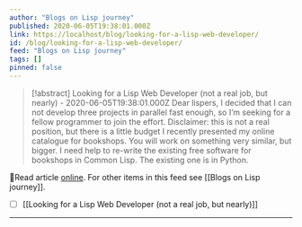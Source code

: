 ```yaml
---
author: "Blogs on Lisp journey"
published: 2020-06-05T19:38:01.000Z
link: https://localhost/blog/looking-for-a-lisp-web-developer/
id: /blog/looking-for-a-lisp-web-developer/
feed: "Blogs on Lisp journey"
tags: []
pinned: false
---
```

> [!abstract] Looking for a Lisp Web Developer (not a real job, but nearly) - 2020-06-05T19:38:01.000Z
> Dear lispers, I decided that I can not develop three projects in parallel fast enough, so I’m seeking for a fellow programmer to join the effort. Disclaimer: this is not a real position, but there is a little budget I recently presented my online catalogue for bookshops. You will work on something very similar, but bigger. I need help to re-write the existing free software for bookshops in Common Lisp. The existing one is in Python.

🔗Read article [online](https://localhost/blog/looking-for-a-lisp-web-developer/). For other items in this feed see [[Blogs on Lisp journey]].

- [ ] [[Looking for a Lisp Web Developer (not a real job, but nearly)]]
- - -

